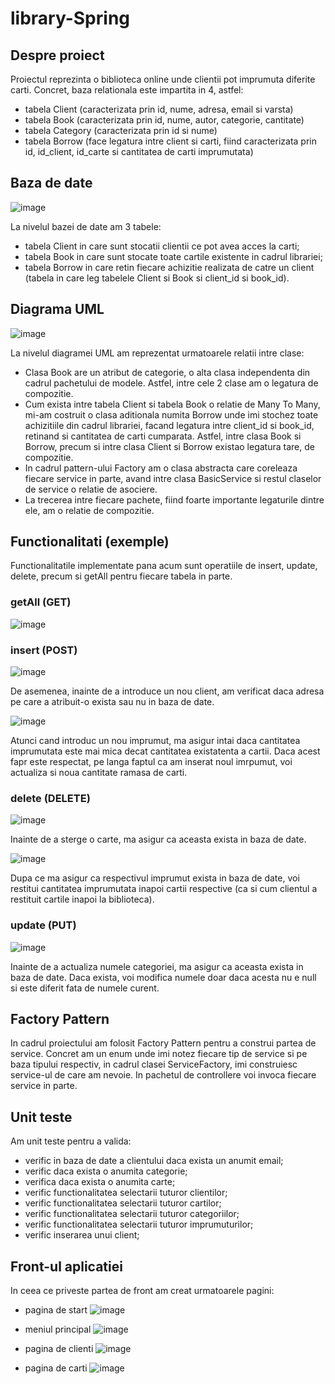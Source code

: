 # library-Spring
## Despre proiect
Proiectul reprezinta o biblioteca online unde clientii pot imprumuta diferite carti. Concret, baza relationala este impartita in 4, astfel:
- tabela Client (caracterizata prin id, nume, adresa, email si varsta)
- tabela Book (caracterizata prin id, nume, autor, categorie, cantitate)
- tabela Category (caracterizata prin id si nume)
- tabela Borrow (face legatura intre client si carti, fiind caracterizata prin id, id_client, id_carte si cantitatea de carti imprumutata)

## Baza de date
![image](https://user-images.githubusercontent.com/72153726/158917259-e268acef-23d1-4612-8538-085907cec80f.png)

La nivelul bazei de date am 3 tabele: 
- tabela Client in care sunt stocatii clientii ce pot avea acces la carti;
- tabela Book in care sunt stocate toate cartile existente in cadrul librariei;
- tabela Borrow in care retin fiecare achizitie realizata de catre un client (tabela in care leg tabelele Client si Book si client_id si book_id).

## Diagrama UML
![image](https://user-images.githubusercontent.com/72153726/167049127-4d03f756-c6bd-49ad-ba81-38395d349e0c.png)

La nivelul diagramei UML am reprezentat urmatoarele relatii intre clase:
- Clasa Book are un atribut de categorie, o alta clasa independenta din cadrul pachetului de modele. Astfel, intre cele 2 clase am o legatura de compozitie.
- Cum exista intre tabela Client si tabela Book o relatie de Many To Many, mi-am costruit o clasa aditionala numita Borrow unde imi stochez toate achizitiile din cadrul librariei, facand legatura intre client_id si book_id, retinand si cantitatea de carti cumparata. Astfel, intre clasa Book si Borrow, precum si intre clasa Client si Borrow existao legatura tare, de compozitie.
- In cadrul pattern-ului Factory am o clasa abstracta care coreleaza fiecare service in parte, avand intre clasa BasicService si restul claselor de service o relatie de asociere.
- La trecerea intre fiecare pachete, fiind foarte importante legaturile dintre ele, am o relatie de compozitie.

## Functionalitati (exemple)
Functionalitatile implementate pana acum sunt operatiile de insert, update, delete, precum si getAll pentru fiecare tabela in parte.

  ### getAll (GET)
  ![image](https://user-images.githubusercontent.com/72153726/158917461-89d1137a-f84b-40c1-93d8-998b166ddf87.png)
  
  ### insert (POST)
  ![image](https://user-images.githubusercontent.com/72153726/158917582-a4a60c74-2c9c-47d4-a322-8ae0689b270f.png)
  
  De asemenea, inainte de a introduce un nou client, am verificat daca adresa pe care a atribuit-o exista sau nu in baza de date.
  
  ![image](https://user-images.githubusercontent.com/72153726/158917817-741e5d81-712b-43e5-a62f-c2cc0232c9d2.png)
  
  Atunci cand introduc un nou imprumut, ma asigur intai daca cantitatea imprumutata este mai mica decat cantitatea existatenta a cartii. Daca acest fapr este respectat, pe langa faptul ca am inserat noul imrpumut, voi actualiza si noua cantitate ramasa de carti.

  ### delete (DELETE)
  ![image](https://user-images.githubusercontent.com/72153726/158918030-0b09588f-cc1c-439d-90d3-464856201cb6.png)

  Inainte de a sterge o carte, ma asigur ca aceasta exista in baza de date.
  
  ![image](https://user-images.githubusercontent.com/72153726/158918118-0a1e685c-bbc4-4d57-a07e-0fabc2996bfc.png)

  Dupa ce ma asigur ca respectivul imprumut exista in baza de date, voi restitui cantitatea imprumutata inapoi cartii respective (ca si cum clientul a restituit cartile inapoi la biblioteca).
  
  ### update (PUT)
  ![image](https://user-images.githubusercontent.com/72153726/158918296-e89bd0e3-7610-4d72-b9c5-12764694062a.png)

  Inainte de a actualiza numele categoriei, ma asigur ca aceasta exista in baza de date. Daca exista, voi modifica numele doar daca acesta nu e null si este diferit fata de numele curent.
  
  ## Factory Pattern
  In cadrul proiectului am folosit Factory Pattern pentru a construi partea de service. Concret am un enum unde imi notez fiecare tip de service si pe baza tipului respectiv, in cadrul clasei ServiceFactory, imi construiesc service-ul de care am nevoie. In pachetul de controllere voi invoca fiecare service in parte.
  
  ## Unit teste
  Am unit teste pentru a valida:
  - verific in baza de date a clientului daca exista un anumit email;
  - verific daca exista o anumita categorie;
  - verifica daca exista o anumita carte;
  - verific functionalitatea selectarii tuturor clientilor;
  - verific functionalitatea selectarii tuturor cartilor;
  - verific functionalitatea selectarii tuturor categoriilor;
  - verific functionalitatea selectarii tuturor imprumuturilor;
  - verific inserarea unui client;
  
  ## Front-ul aplicatiei
  In ceea ce priveste partea de front am creat urmatoarele pagini:
  - pagina de start
  ![image](https://user-images.githubusercontent.com/72153726/169420552-e36a895e-efe3-44ae-add5-c25186c9f070.png)
  
  
  - meniul principal
  ![image](https://user-images.githubusercontent.com/72153726/169421703-3347c6ed-5c43-4472-8c5f-21d26aeb4136.png)
  
  
  - pagina de clienti
  ![image](https://user-images.githubusercontent.com/72153726/169421903-5e7e1443-eb4a-4cdc-a28a-21371b0c4fa0.png)
  
  
  - pagina de carti
  ![image](https://user-images.githubusercontent.com/72153726/169421944-1e2934cb-e919-465f-8a13-1bdc26528160.png)

